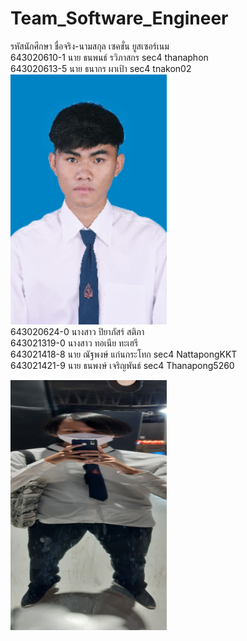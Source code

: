 # Team_Software_Engineer
รหัสนักศึกษา   ชื่อจริง-นามสกุล            เซคชั่น         ยูสเซอร์เนม  
643020610-1	นาย ธนพนธ์ รวิภาสกร          sec4        thanaphon  
643020613-5	นาย ธนากร ผาเป้า             sec4        tnakon02  
<picture>
  <img src="https://github.com/NattapongKKT/Team_Software_Engineer/blob/main/media/thanakon.png" width="250" height="400">
</picture>  
643020624-0	นางสาว ปิยาภัสร์ สติภา  
643021319-0	นางสาว ทอเนีย ทะเฮรี  
643021418-8	นาย ณัฐพงษ์ แก่นกระโทก     sec4    NattapongKKT  
643021421-9	นาย ธนพงษ์ เจริญพันธ์  			sec4		Thanapong5260

<picture>
  <img src="https://github.com/NattapongKKT/Team_Software_Engineer/blob/main/media/20231125_151024.jpg" width="250" height="400">
</picture>